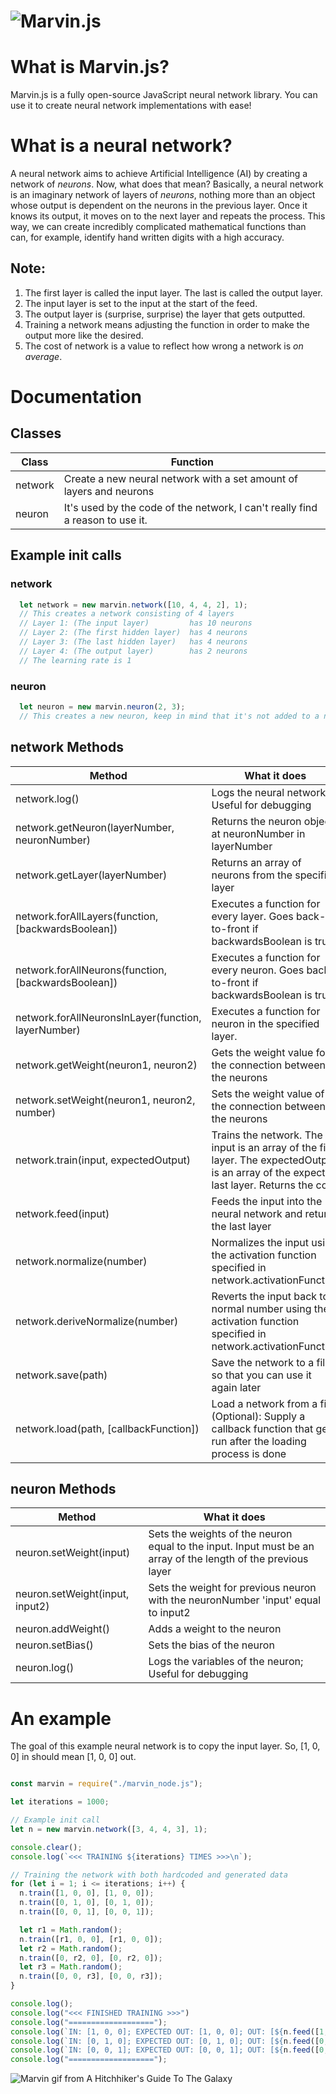 ![Marvin.js](https://raw.githubusercontent.com/MikeKuijper/marvinjs/master/logos/logo.png)
=======

# What is Marvin.js?
Marvin.js is a fully open-source JavaScript neural network library. You can use it to create neural network implementations with ease!

# What is a neural network?
A neural network aims to achieve Artificial Intelligence (AI) by creating a network of _neurons_. Now, what does that mean? Basically, a neural network is an imaginary network of layers of _neurons_, nothing more than an object whose output is dependent on the neurons in the previous layer. Once it knows its output, it moves on to the next layer and repeats the process. This way, we can create incredibly complicated mathematical functions than can, for example, identify hand written digits with a high accuracy.
## Note:
1. The first layer is called the input layer. The last is called the output layer.
2. The input layer is set to the input at the start of the feed.
3. The output layer is (surprise, surprise) the layer that gets outputted.
4. Training a network means adjusting the function in order to make the output more like the desired.
5. The cost of network is a value to reflect how wrong a network is _on average_.

Documentation
======

## Classes

| Class | Function |
| ------- | ------- |
| network | Create a new neural network with a set amount of layers and neurons |
| neuron | It's used by the code of the network, I can't really find a reason to use it. |

## Example init calls
### network
```javascript
  let network = new marvin.network([10, 4, 4, 2], 1);
  // This creates a network consisting of 4 layers
  // Layer 1: (The input layer)         has 10 neurons
  // Layer 2: (The first hidden layer)  has 4 neurons
  // Layer 3: (The last hidden layer)   has 4 neurons
  // Layer 4: (The output layer)        has 2 neurons
  // The learning rate is 1
```
### neuron
```javascript
  let neuron = new marvin.neuron(2, 3);
  // This creates a new neuron, keep in mind that it's not added to a network
```

## network Methods

| Method | What it does |
| ------- | ------- |
| network.log() | Logs the neural network; Useful for debugging |
| network.getNeuron(layerNumber, neuronNumber) | Returns the neuron object at neuronNumber in layerNumber |
| network.getLayer(layerNumber) | Returns an array of neurons from the specified layer |
| network.forAllLayers(function, [backwardsBoolean]) | Executes a function for every layer. Goes back-to-front if backwardsBoolean is true |
| network.forAllNeurons(function, [backwardsBoolean]) | Executes a function for every neuron. Goes back-to-front if backwardsBoolean is true |
| network.forAllNeuronsInLayer(function, layerNumber) | Executes a function for neuron in the specified layer. |
| network.getWeight(neuron1, neuron2) | Gets the weight value for the connection between the neurons |
| network.setWeight(neuron1, neuron2, number) | Sets the weight value of the connection between the neurons |
| network.train(input, expectedOutput) | Trains the network. The input is an array of the first layer. The expectedOutput is an array of the expected last layer. Returns the cost |
| network.feed(input) | Feeds the input into the neural network and returns the last layer |
| network.normalize(number) | Normalizes the input using the activation function specified in network.activationFunction |
| network.deriveNormalize(number) | Reverts the input back to a normal number using the activation function specified in network.activationFunction |
| network.save(path) | Save the network to a file so that you can use it again later |
| network.load(path, [callbackFunction]) | Load a network from a file. (Optional): Supply a callback function that gets run after the loading process is done |

## neuron Methods

| Method | What it does |
| ----- | -------- |
| neuron.setWeight(input) | Sets the weights of the neuron equal to the input. Input must be an array of the length of the previous layer  |
| neuron.setWeight(input, input2) | Sets the weight for previous neuron with the neuronNumber 'input' equal to input2 |
| neuron.addWeight() | Adds a weight to the neuron |
| neuron.setBias() | Sets the bias of the neuron |
| neuron.log() | Logs the variables of the neuron; Useful for debugging |

# An example
The goal of this example neural network is to copy the input layer.
So, [1, 0, 0] in should mean [1, 0, 0] out.
```JavaScript

const marvin = require("./marvin_node.js");

let iterations = 1000;

// Example init call
let n = new marvin.network([3, 4, 4, 3], 1);

console.clear();
console.log(`<<< TRAINING ${iterations} TIMES >>>\n`);

// Training the network with both hardcoded and generated data
for (let i = 1; i <= iterations; i++) {
  n.train([1, 0, 0], [1, 0, 0]);
  n.train([0, 1, 0], [0, 1, 0]);
  n.train([0, 0, 1], [0, 0, 1]);

  let r1 = Math.random();
  n.train([r1, 0, 0], [r1, 0, 0]);
  let r2 = Math.random();
  n.train([0, r2, 0], [0, r2, 0]);
  let r3 = Math.random();
  n.train([0, 0, r3], [0, 0, r3]);
}

console.log();
console.log("<<< FINISHED TRAINING >>>")
console.log("===================");
console.log(`IN: [1, 0, 0]; EXPECTED OUT: [1, 0, 0]; OUT: [${n.feed([1, 0, 0])}]`);
console.log(`IN: [0, 1, 0]; EXPECTED OUT: [0, 1, 0]; OUT: [${n.feed([0, 1, 0])}]`);
console.log(`IN: [0, 0, 1]; EXPECTED OUT: [0, 0, 1]; OUT: [${n.feed([0, 0, 1])}]`);
console.log("===================");

```

![Marvin gif from A Hitchhiker's Guide To The Galaxy](https://media.giphy.com/media/ibI6pMtGf5tnO/giphy.gif)
